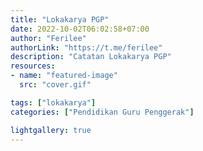 ```yaml
---
title: "Lokakarya PGP"
date: 2022-10-02T06:02:58+07:00
author: "Ferilee"
authorLink: "https://t.me/ferilee"
description: "Catatan Lokakarya PGP"
resources:
- name: "featured-image"
  src: "cover.gif"

tags: ["lokakarya"]
categories: ["Pendidikan Guru Penggerak"]

lightgallery: true
---
```

